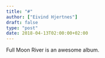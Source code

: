 ```yaml
---
title: "#"
author: ["Eivind Hjertnes"]
draft: false
type: "post"
date: 2018-04-13T02:00:00+02:00
---
```


Full Moon River is an awesome album.
